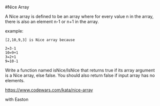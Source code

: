 #Nice Array

A Nice array is defined to be an array where for every value n in the array, there is also an element n-1 or n+1 in the array.

example:

```
[2,10,9,3] is Nice array because

2=3-1
10=9+1
3=2+1
9=10-1
```

Write a function named isNice/IsNice that returns true if its array argument is a Nice array, else false. You should also return false if input array has no elements.

https://www.codewars.com/kata/nice-array

with Easton
